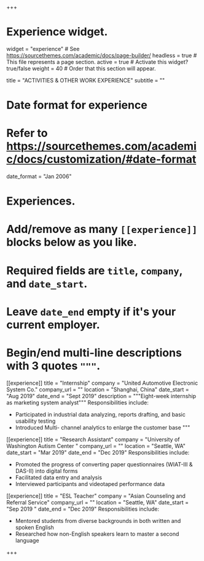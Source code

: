 +++
# Experience widget.
widget = "experience"  # See https://sourcethemes.com/academic/docs/page-builder/
headless = true  # This file represents a page section.
active = true  # Activate this widget? true/false
weight = 40  # Order that this section will appear.

title = "ACTIVITIES & OTHER WORK EXPERIENCE"
subtitle = ""

# Date format for experience
#   Refer to https://sourcethemes.com/academic/docs/customization/#date-format
date_format = "Jan 2006"

# Experiences.
#   Add/remove as many `[[experience]]` blocks below as you like.
#   Required fields are `title`, `company`, and `date_start`.
#   Leave `date_end` empty if it's your current employer.
#   Begin/end multi-line descriptions with 3 quotes `"""`.
[[experience]]
  title = "Internship"
  company = "United Automotive Electronic System Co."
  company_url = ""
  location = "Shanghai, China"
  date_start = "Aug 2019"
  date_end = "Sept 2019"
  description = """Eight-week internship as marketing system analyst"""
  Responsibilities include:
  
  * Participated in industrial data analyzing, reports drafting, and basic usability testing
  * Introduced Multi- channel analytics to enlarge the customer base
  """

[[experience]]
  title = "Research Assistant"
  company = "University of Washington Autism Center "
  company_url = ""
  location = "Seattle, WA"
  date_start = "Mar 2019"
  date_end = "Dec 2019"
   Responsibilities include:
   
   * Promoted the progress of converting paper questionnaires (WIAT-III & DAS-II) into digital forms
   * Facilitated data entry and analysis
   * Interviewed participants and videotaped performance data
   
   [[experience]]
   title = "ESL Teacher"
   company = "Asian Counseling and Referral Service"
   company_url = ""
   location = "Seattle, WA"
   date_start = "Sep 2019 "
   date_end = "Dec 2019"
    Responsibilities include:
  * Mentored students from diverse backgrounds in both written and spoken English
  * Researched how non-English speakers learn to master a second language
  
   
+++
